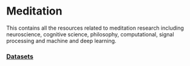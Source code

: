 # Meditation
This contains all the resources related to meditation research including neuroscience, cognitive science, philosophy, computational, signal processing and machine and deep learning.


### [Datasets](Datasets.md)










